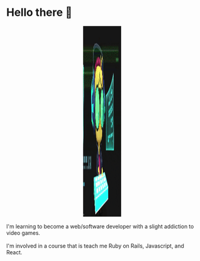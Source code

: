 # Hello there 👋

<p align="center">
  <img src="https://github.com/kevinjolley91/kevinjolley91/blob/main/giphy.gif" alt="animated" width="100" height="500"/>
</p>
<div>
  I'm learning to become a web/software developer with a slight addiction to video games.
</div>
<br />
<div>
I'm involved in a course that is teach me Ruby on Rails, Javascript, and React.
</div>
<!--
**kevinjolley91/kevinjolley91** is a ✨ _special_ ✨ repository because its `README.md` (this file) appears on your GitHub profile.

Here are some ideas to get you started:

- 🔭 I’m currently working on ...
- 🌱 I’m currently learning ...
- 👯 I’m looking to collaborate on ...
- 🤔 I’m looking for help with ...
- 💬 Ask me about ...
- 📫 How to reach me: ...
- 😄 Pronouns: ...
- ⚡ Fun fact: ...
-->
